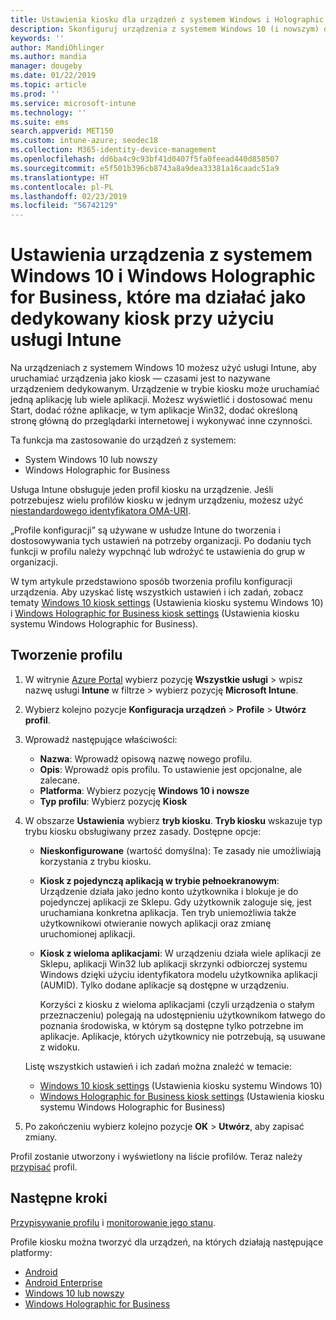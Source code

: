 ```yaml
---
title: Ustawienia kiosku dla urządzeń z systemem Windows i Holographic w usłudze Microsoft Intune — Azure | Microsoft Docs
description: Skonfiguruj urządzenia z systemem Windows 10 (i nowszym) oraz Windows Holographic for Business jako kioski z pojedynczą aplikacją oraz z wieloma aplikacjami, dostosuj menu Start, dodaj aplikacje i pasek zadań oraz skonfiguruj przeglądarkę internetową usłudze Microsoft Intune.
keywords: ''
author: MandiOhlinger
ms.author: mandia
manager: dougeby
ms.date: 01/22/2019
ms.topic: article
ms.prod: ''
ms.service: microsoft-intune
ms.technology: ''
ms.suite: ems
search.appverid: MET150
ms.custom: intune-azure; seodec18
ms.collection: M365-identity-device-management
ms.openlocfilehash: dd6ba4c9c93bf41d0407f5fa0feead440d858507
ms.sourcegitcommit: e5f501b396cb8743a8a9dea33381a16caadc51a9
ms.translationtype: HT
ms.contentlocale: pl-PL
ms.lasthandoff: 02/23/2019
ms.locfileid: "56742129"
---
```

# <a name="windows-10-and-windows-holographic-for-business-device-settings-to-run-as-a-dedicated-kiosk-using-intune"></a>Ustawienia urządzenia z systemem Windows 10 i Windows Holographic for Business, które ma działać jako dedykowany kiosk przy użyciu usługi Intune

Na urządzeniach z systemem Windows 10 możesz użyć usługi Intune, aby uruchamiać urządzenia jako kiosk — czasami jest to nazywane urządzeniem dedykowanym. Urządzenie w trybie kiosku może uruchamiać jedną aplikację lub wiele aplikacji. Możesz wyświetlić i dostosować menu Start, dodać różne aplikacje, w tym aplikacje Win32, dodać określoną stronę główną do przeglądarki internetowej i wykonywać inne czynności. 

Ta funkcja ma zastosowanie do urządzeń z systemem:

- System Windows 10 lub nowszy
- Windows Holographic for Business

Usługa Intune obsługuje jeden profil kiosku na urządzenie. Jeśli potrzebujesz wielu profilów kiosku w jednym urządzeniu, możesz użyć [niestandardowego identyfikatora OMA-URI](custom-settings-windows-10.md).

„Profile konfiguracji” są używane w usłudze Intune do tworzenia i dostosowywania tych ustawień na potrzeby organizacji. Po dodaniu tych funkcji w profilu należy wypchnąć lub wdrożyć te ustawienia do grup w organizacji.

W tym artykule przedstawiono sposób tworzenia profilu konfiguracji urządzenia. Aby uzyskać listę wszystkich ustawień i ich zadań, zobacz tematy [Windows 10 kiosk settings](kiosk-settings-windows.md) (Ustawienia kiosku systemu Windows 10) i [Windows Holographic for Business kiosk settings](kiosk-settings-holographic.md) (Ustawienia kiosku systemu Windows Holographic for Business).

## <a name="create-the-profile"></a>Tworzenie profilu

1. W witrynie [Azure Portal](https://portal.azure.com) wybierz pozycję **Wszystkie usługi** > wpisz nazwę usługi **Intune** w filtrze > wybierz pozycję **Microsoft Intune**.
2. Wybierz kolejno pozycje **Konfiguracja urządzeń** > **Profile** > **Utwórz profil**.
3. Wprowadź następujące właściwości:

   - **Nazwa**: Wprowadź opisową nazwę nowego profilu.
   - **Opis**: Wprowadź opis profilu. To ustawienie jest opcjonalne, ale zalecane.
   - **Platforma**: Wybierz pozycję **Windows 10 i nowsze**
   - **Typ profilu**: Wybierz pozycję **Kiosk**

4. W obszarze **Ustawienia** wybierz **tryb kiosku**. **Tryb kiosku** wskazuje typ trybu kiosku obsługiwany przez zasady. Dostępne opcje:

    - **Nieskonfigurowane** (wartość domyślna): Te zasady nie umożliwiają korzystania z trybu kiosku.
    - **Kiosk z pojedynczą aplikacją w trybie pełnoekranowym**: Urządzenie działa jako jedno konto użytkownika i blokuje je do pojedynczej aplikacji ze Sklepu. Gdy użytkownik zaloguje się, jest uruchamiana konkretna aplikacja. Ten tryb uniemożliwia także użytkownikowi otwieranie nowych aplikacji oraz zmianę uruchomionej aplikacji.
    - **Kiosk z wieloma aplikacjami**: W urządzeniu działa wiele aplikacji ze Sklepu, aplikacji Win32 lub aplikacji skrzynki odbiorczej systemu Windows dzięki użyciu identyfikatora modelu użytkownika aplikacji (AUMID). Tylko dodane aplikacje są dostępne w urządzeniu.

        Korzyści z kiosku z wieloma aplikacjami (czyli urządzenia o stałym przeznaczeniu) polegają na udostępnieniu użytkownikom łatwego do poznania środowiska, w którym są dostępne tylko potrzebne im aplikacje. Aplikacje, których użytkownicy nie potrzebują, są usuwane z widoku.

    Listę wszystkich ustawień i ich zadań można znaleźć w temacie:
      - [Windows 10 kiosk settings](kiosk-settings-windows.md) (Ustawienia kiosku systemu Windows 10)
      - [Windows Holographic for Business kiosk settings](kiosk-settings-holographic.md) (Ustawienia kiosku systemu Windows Holographic for Business)

5. Po zakończeniu wybierz kolejno pozycje **OK** > **Utwórz**, aby zapisać zmiany. 

Profil zostanie utworzony i wyświetlony na liście profilów. Teraz należy [przypisać](device-profile-assign.md) profil.

## <a name="next-steps"></a>Następne kroki

[Przypisywanie profilu](device-profile-assign.md) i [monitorowanie jego stanu](device-profile-monitor.md).

Profile kiosku można tworzyć dla urządzeń, na których działają następujące platformy:
- [Android](device-restrictions-android.md#kiosk)
- [Android Enterprise](device-restrictions-android-for-work.md#dedicated-device-settings)
- [Windows 10 lub nowszy](kiosk-settings-windows.md)
- [Windows Holographic for Business](kiosk-settings-holographic.md)
